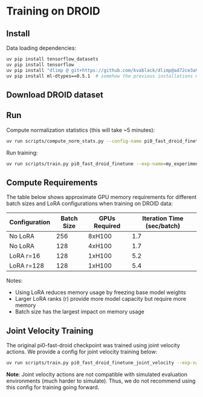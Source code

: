 # Training on DROID

## Install

Data loading dependencies:
```bash
uv pip install tensorflow_datasets
uv pip install tensorflow
uv pip install "dlimp @ git+https://github.com/kvablack/dlimp@ad72ce3a9b414db2185bc0b38461d4101a65477a"
uv pip install ml-dtypes==0.5.1  # somehow the previous installations mess up this package version, so we install it again
```

## Download DROID dataset

## Run

Compute normalization statistics (this will take ~5 minutes):
```bash
uv run scripts/compute_norm_stats.py --config-name pi0_fast_droid_finetune --max-frames 500_000
```

Run training:
```bash
uv run scripts/train.py pi0_fast_droid_finetune --exp-name=my_experiment --overwrite
```


## Compute Requirements

The table below shows approximate GPU memory requirements for different batch sizes and LoRA configurations when training on DROID data:

| Configuration | Batch Size | GPUs Required | Iteration Time (sec/batch)|
|--------------|------------|---------------------|----------------------------|
| No LoRA      | 256        | 8xH100              | 1.7 |
| No LoRA      | 128        | 4xH100              | 1.7 |
| LoRA r=16    | 128        | 1xH100              | 5.2 |
| LoRA r=128   | 128        | 1xH100              | 5.4 |

Notes:
- Using LoRA reduces memory usage by freezing base model weights
- Larger LoRA ranks (r) provide more model capacity but require more memory
- Batch size has the largest impact on memory usage


## Joint Velocity Training

The original pi0-fast-droid checkpoint was trained using joint velocity actions. We provide a config for joint velocity training below:

```bash
uv run scripts/train.py pi0_fast_droid_finetune_joint_velocity --exp-name=my_experiment --overwrite
```

**Note**: Joint velocity actions are not compatible with simulated evaluation environments (much harder to simulate). 
Thus, we do not recommend using this config for training going forward.






